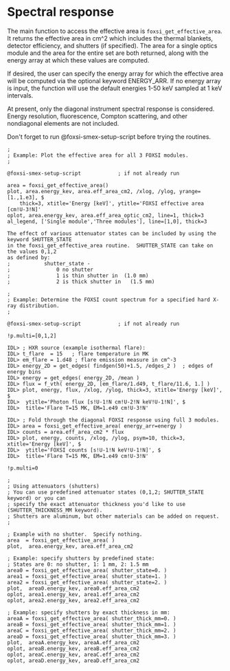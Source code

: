 Spectral response
=================

The main function to access the effective area is `foxsi_get_effective_area`.
It returns the effective area in cm^2 which includes the thermal blankets,
detector efficiency, and shutters (if specified).  The area for a single optics 
module and the area for the entire set are both returned, along with the energy 
array at which these values are computed.

If desired, the user can specify the energy array for which the effective area
will be computed via the optional keyword ENERGY_ARR.  If no energy array is 
input, the function will use the default energies 1-50 keV sampled at 1 keV 
intervals.

At present, only the diagonal instrument spectral response is considered. 
Energy resolution, fluorescence, Compton scattering, and other nondiagonal 
elements are not included.

Don't forget to run @foxsi-smex-setup-script before trying the routines.

```
;
; Example: Plot the effective area for all 3 FOXSI modules.
;

@foxsi-smex-setup-script			; if not already run

area = foxsi_get_effective_area()
plot, area.energy_kev, area.eff_area_cm2, /xlog, /ylog, yrange=[1.,1.e3], $
	thick=3, xtitle='Energy [keV]', ytitle='FOXSI effective area [cm!U-3!N]'
oplot, area.energy_kev, area.eff_area_optic_cm2, line=1, thick=3
al_legend, ['Single module','Three modules'], line=[1,0], thick=3

The effect of various attenuator states can be included by using the keyword SHUTTER_STATE 
in the foxsi_get_effective_area routine.  SHUTTER_STATE can take on the values 0,1,2 
as defined by:
;           shutter_state -
;               0 no shutter
;               1 is thin shutter in  (1.0 mm)
;               2 is thick shutter in	(1.5 mm)
```

```
;
; Example: Determine the FOXSI count spectrum for a specified hard X-ray distribution.
;

@foxsi-smex-setup-script			; if not already run

!p.multi=[0,1,2]

IDL> ; HXR source (example isothermal flare):
IDL> t_flare  = 15   ; flare temperature in MK
IDL> em_flare = 1.d48 ; flare emission measure in cm^-3
IDL> energy_2D = get_edges( findgen(50)+1.5, /edges_2 )  ; edges of energy bins
IDL> energy = get_edges( energy_2D, /mean )
IDL> flux = f_vth( energy_2D, [em_flare/1.d49, t_flare/11.6, 1.] )
IDL> plot, energy, flux, /xlog, /ylog, thick=3, xtitle='Energy [keV]', $
IDL>  ytitle='Photon flux [s!U-1!N cm!U-2!N keV!U-1!N]', $
IDL>  title='Flare T=15 MK, EM=1.e49 cm!U-3!N'

IDL> ; Fold through the diagonal FOXSI response using full 3 modules.
IDL> area = foxsi_get_effective_area( energy_arr=energy )
IDL> counts = area.eff_area_cm2 * flux
IDL> plot, energy, counts, /xlog, /ylog, psym=10, thick=3, xtitle='Energy [keV]', $
IDL>  ytitle='FOXSI counts [s!U-1!N keV!U-1!N]', $
IDL>  title='Flare T=15 MK, EM=1.e49 cm!U-3!N'

!p.multi=0
```

```
;
; Using attenuators (shutters)
; You can use predefined attenuator states (0,1,2; SHUTTER_STATE keyword) or you can 
; specify the exact attenuator thickness you'd like to use (SHUTTER_THICKNESS_MM keyword).
; Shutters are aluminum, but other materials can be added on request.
;

; Example with no shutter.  Specify nothing.
area  = foxsi_get_effective_area( )
plot,  area.energy_kev, area.eff_area_cm2  

; Example: specify shutters by predefined state:
; States are 0: no shutter, 1: 1 mm, 2: 1.5 mm
area0 = foxsi_get_effective_area( shutter_state=0. )
area1 = foxsi_get_effective_area( shutter_state=1. )
area2 = foxsi_get_effective_area( shutter_state=2. )
plot,  area0.energy_kev, area0.eff_area_cm2  
oplot, area1.energy_kev, area1.eff_area_cm2  
oplot, area2.energy_kev, area2.eff_area_cm2  

; Example: specify shutters by exact thickness in mm:
areaA = foxsi_get_effective_area( shutter_thick_mm=0. )
areaB = foxsi_get_effective_area( shutter_thick_mm=1. )
areaC = foxsi_get_effective_area( shutter_thick_mm=2. )
areaD = foxsi_get_effective_area( shutter_thick_mm=3. )
plot,  areaA.energy_kev, areaA.eff_area_cm2  
oplot, areaB.energy_kev, areaB.eff_area_cm2  
oplot, areaC.energy_kev, areaC.eff_area_cm2  
oplot, areaD.energy_kev, areaD.eff_area_cm2  
```